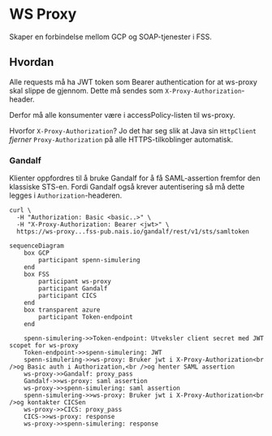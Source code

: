 WS Proxy
========

Skaper en forbindelse mellom GCP og SOAP-tjenester i FSS.

## Hvordan

Alle requests må ha JWT token som Bearer authentication for at ws-proxy skal slippe de gjennom.
Dette må sendes som `X-Proxy-Authorization`-header.

Derfor må alle konsumenter være i accessPolicy-listen til ws-proxy.

Hvorfor `X-Proxy-Authorization`? Jo det har seg slik at Java sin `HttpClient` _fjerner_  `Proxy-Authorization` på alle HTTPS-tilkoblinger automatisk.


### Gandalf

Klienter oppfordres til å bruke Gandalf for å få SAML-assertion fremfor den klassiske STS-en.
Fordi Gandalf også krever autentisering så må dette legges i `Authorization`-headeren.

```
curl \
  -H "Authorization: Basic <basic..>" \
  -H "X-Proxy-Authorization: Bearer <jwt>" \
  https://ws-proxy...fss-pub.nais.io/gandalf/rest/v1/sts/samltoken
```

```mermaid
sequenceDiagram
    box GCP
        participant spenn-simulering
    end
    box FSS
        participant ws-proxy
        participant Gandalf
        participant CICS
    end
    box transparent azure
        participant Token-endpoint
    end
    
    spenn-simulering->>Token-endpoint: Utveksler client secret med JWT scopet for ws-proxy
    Token-endpoint->>spenn-simulering: JWT
    spenn-simulering->>ws-proxy: Bruker jwt i X-Proxy-Authorization<br />og Basic auth i Authorization,<br />og henter SAML assertion
    ws-proxy->>Gandalf: proxy_pass
    Gandalf->>ws-proxy: saml assertion
    ws-proxy->>spenn-simulering: saml assertion 
    spenn-simulering->>ws-proxy: Bruker jwt i X-Proxy-Authorization<br />og kontakter CICSen
    ws-proxy->>CICS: proxy_pass
    CICS->>ws-proxy: response
    ws-proxy->>spenn-simulering: response
    

```
